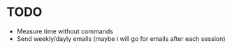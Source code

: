 # TODO 

- Measure time without commands
- Send weekly/dayly emails (maybe i will go for emails after each session)